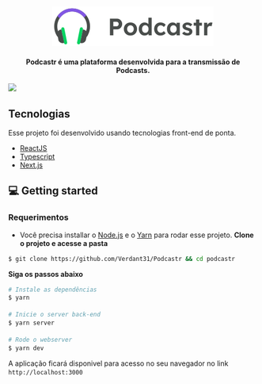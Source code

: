 <div align="center">
  <img src="https://github.com/Verdant31/Podcastr/blob/main/public/logo.svg" alt="Podcastr logo">
</div>

<h4 align="center">
  Podcastr é uma plataforma desenvolvida para a transmissão de Podcasts.
</h4>

<p align "center">
  <img src= "https://github.com/Verdant31/Podcastr/blob/main/public/podcastr.svg">
 </p>

## Tecnologias

Esse projeto foi desenvolvido usando tecnologias front-end de ponta.

- [ReactJS](https://reactjs.org/)
- [Typescript](https://www.typescriptlang.org/)
- [Next.js](https://nextjs.org/)

## 💻 Getting started

### Requerimentos

- Você precisa installar o [Node.js](https://nodejs.org/en/download/) e o [Yarn](https://yarnpkg.com/) para rodar esse projeto.
**Clone o projeto e acesse a pasta**

```bash
$ git clone https://github.com/Verdant31/Podcastr && cd podcastr
```

**Siga os passos abaixo**

```bash
# Instale as dependências
$ yarn

# Inicie o server back-end
$ yarn server

# Rode o webserver
$ yarn dev
```

A aplicação ficará disponivel para acesso no seu navegador no link `http://localhost:3000`


